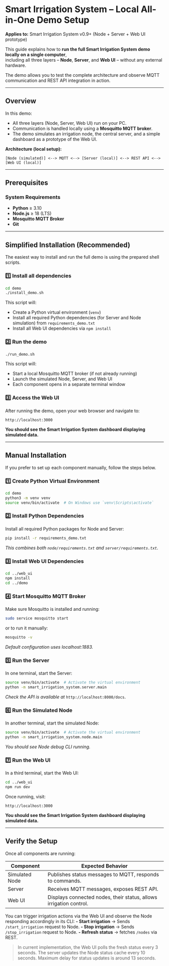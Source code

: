 # Smart Irrigation System – Local All-in-One Demo Setup  
**Applies to:** Smart Irrigation System v0.9+ (Node + Server + Web UI prototype)  

This guide explains how to **run the full Smart Irrigation System demo locally on a single computer**,  
including all three layers – **Node**, **Server**, and **Web UI** – without any external hardware.

The demo allows you to test the complete architecture and observe MQTT communication and REST API integration in action.

---

## Overview
In this demo:
- All three layers (Node, Server, Web UI) run on your PC.  
- Communication is handled locally using a **Mosquitto MQTT broker**.
- The demo simulates an irrigation node, the central server, and a simple dashboard as a prototype of the Web UI.

**Architecture (local setup):**

```
[Node (simulated)] <--> MQTT <--> [Server (local)] <--> REST API <--> [Web UI (local)]
```

---

## Prerequisites

### System Requirements
- **Python** ≥ 3.10  
- **Node.js** ≥ 18 (LTS)  
- **Mosquitto MQTT Broker**  
- **Git**

---

## Simplified Installation (Recommended)

The easiest way to install and run the full demo is using the prepared shell scripts.

### 1️⃣ Install all dependencies
```bash
cd demo
./install_demo.sh
```

This script will:
- Create a Python virtual environment (`venv`)
- Install all required Python dependencies (for Server and Node simulation) from `requirements_demo.txt`
- Install all Web UI dependencies via `npm install`

### 2️⃣ Run the demo
```bash
./run_demo.sh
```

This script will:
- Start a local Mosquitto MQTT broker (if not already running)
- Launch the simulated Node, Server, and Web UI
- Each component opens in a separate terminal window

### 3️⃣ Access the Web UI
After running the demo, open your web browser and navigate to:
```
http://localhost:3000
```

**You should see the Smart Irrigation System dashboard displaying simulated data.**

---

## Manual Installation
If you prefer to set up each component manually, follow the steps below.

### 1️⃣ Create Python Virtual Environment
```bash
cd demo
python3 -m venv venv
source venv/bin/activate  # On Windows use `venv\Scripts\activate`
```

### 2️⃣ Install Python Dependencies
Install all required Python packages for Node and Server:
```bash
pip install -r requirements_demo.txt
```

*This combines both `node/requirements.txt` and `server/requirements.txt`.*

### 3️⃣ Install Web UI Dependencies
```bash
cd ../web_ui
npm install
cd ../demo
```

### 4️⃣ Start Mosquitto MQTT Broker
Make sure Mosquitto is installed and running:
```bash
sudo service mosquitto start
```
or to run it manually:
```bash
mosquitto -v
```

*Default configuration uses localhost:1883.*

### 5️⃣ Run the Server
In one terminal, start the Server:
```bash
source venv/bin/activate  # Activate the virtual environment
python -m smart_irrigation_system.server.main
```
*Check the API is available at* `http://localhost:8000/docs`.

### 6️⃣ Run the Simulated Node
In another terminal, start the simulated Node:
```bash
source venv/bin/activate  # Activate the virtual environment
python -m smart_irrigation_system.node.main
```
*You should see Node debug CLI running.*

### 7️⃣ Run the Web UI
In a third terminal, start the Web UI:
```bash
cd ../web_ui
npm run dev
```
Once running, visit:

```
http://localhost:3000
```

**You should see the Smart Irrigation System dashboard displaying simulated data.**

---

## Verify the Setup

Once all components are running:

| Component        | Expected Behavior                                                  |
|------------------|--------------------------------------------------------------------|
| Simulated Node   | Publishes status messages to MQTT, responds to commands.           |
| Server           | Receives MQTT messages, exposes REST API.                          |
| Web UI           | Displays connected nodes, their status, allows irrigation control. |

You can trigger irrigation actions via the Web UI and observe the Node responding accordingly in its CLI:
**- Start irrigation** → Sends `/start_irrigation` request to Node.
**- Stop irrigation** → Sends `/stop_irrigation` request to Node.
**- Refresh status** → fetches `/nodes` via REST.

> In current implementation, the Web UI polls the fresh status every 3 seconds. The server updates the Node status cache every 10 seconds. Maximum delay for status updates is around 13 seconds.